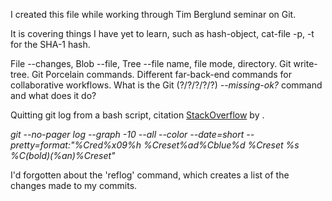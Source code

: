 I created this file while working through Tim Berglund seminar on Git.

It is covering things I have yet to learn, such as hash-object, cat-file -p, -t for the SHA-1 hash.

File --changes, Blob --file, Tree --file name, file mode, directory.  Git write-tree.  Git Porcelain commands.  Different far-back-end commands for collaborative workflows.  What is the Git (?/?/?/?/?) <i>--missing-ok?</i> command and what does it do?

Quitting git log from a bash script, citation <a href="https://stackoverflow.com/questions/12677002/quitting-git-log-from-a-bash-script" target="_blank">StackOverflow</a> by <a href="https://stackoverflow.com/users/984284/xero" target="_blank"></a>.

<i>git --no-pager log --graph -10 --all --color --date=short --pretty=format:"%Cred%x09%h %Creset%ad%Cblue%d %Creset %s %C(bold)(%an)%Creset"</i>

I'd forgotten about the 'reflog' command, which creates a list of the changes made to my commits.